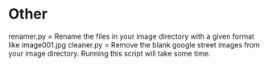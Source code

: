 # Other

renamer.py = Rename the files in your image directory with a given format like image001.jpg
cleaner.py = Remove the blank google street images from your image directory. Running this script will take some time.
